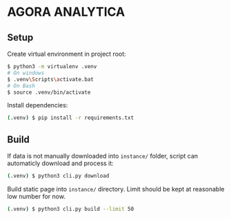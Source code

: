 # AGORA ANALYTICA

## Setup
Create virtual environment in project root:
```bash
$ python3 -m virtualenv .venv
# On windows
$ .venv\Scripts\activate.bat
# On Bash
$ source .venv/bin/activate
```

Install dependencies:
```bash
(.venv) $ pip install -r requirements.txt
```

## Build
If data is not manually downloaded into `instance/` folder, script can automaticly download and process it:
```bash
(.venv) $ python3 cli.py download
```

Build static page into `instance/` directory. Limit should be kept at reasonable low number for now.
```bash
(.venv) $ python3 cli.py build --limit 50
```
